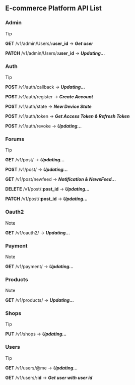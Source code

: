 ## E-commerce Platform API List

### Admin
> [!TIP]
> **GET** /v1/admin/Users/**:user_id** -> ***Get user***
>
> **PATCH** /v1/admin/Users/**:user_id** -> ***Updating...***

### Auth
> [!TIP]
> **POST** /v1/auth/callback -> ***Updating...***
>
> **POST** /v1/auth/register -> ***Create Account***
> 
> **POST** /v1/auth/state -> ***New Device State***
> 
> **POST** /v1/auth/token -> ***Get Access Token & Refresh Token***
>
> **POST** /v1/auth/revoke -> ***Updating...***

### Forums
> [!TIP]
> **GET** /v1/post/ -> ***Updating...***
>
> **POST** /v1/post/ -> ***Updating...***
>
> **GET** /v1/post/newfeed -> ***Notification & NewsFeed...***
>
> **DELETE** /v1/post/**:post_id** -> ***Updating...***
>
> **PATCH** /v1/post/**:post_id** -> ***Updating...***

### Oauth2
> [!NOTE]
> **GET** /v1/oauth2/ -> ***Updating...***

### Payment
> [!NOTE]
> **GET** /v1/payment/ -> ***Updating...***

### Products
> [!NOTE]
> **GET** /v1/products/ -> ***Updating...***

### Shops
> [!TIP]
> **PUT** /v1/shops -> ***Updating...***

### Users
> [!TIP]
> **GET** /v1/users/@me -> ***Updating...*** 
>
> **GET** /v1/users/**:id** -> ***Get user with user id***

